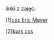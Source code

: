 linki z zajęć:

[1][css Eric Meyer](http://wbzyl.inf.ug.edu.pl/rails2/ti/css_eric_meyer)

[2][kurs css](http://www.kurshtml.edu.pl/html/polskie_znaki,zielony.html)
